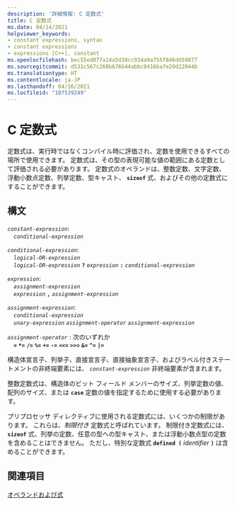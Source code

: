 ```yaml
---
description: '詳細情報: C 定数式'
title: C 定数式
ms.date: 04/14/2021
helpviewer_keywords:
- constant expressions, syntax
- constant expressions
- expressions [C++], constant
ms.openlocfilehash: bec55ed077a14a5d38cc934a9a755f846dd59877
ms.sourcegitcommit: d531c567c268b676b44abbc8416ba7e20d22044b
ms.translationtype: HT
ms.contentlocale: ja-JP
ms.lasthandoff: 04/16/2021
ms.locfileid: "107539249"
---
```

# <a name="c-constant-expressions"></a>C 定数式

定数式は、実行時ではなくコンパイル時に評価され、定数を使用できるすべての場所で使用できます。 定数式は、その型の表現可能な値の範囲にある定数として評価される必要があります。 定数式のオペランドは、整数定数、文字定数、浮動小数点定数、列挙定数、型キャスト、 **`sizeof`** 式、およびその他の定数式にすることができます。

## <a name="syntax"></a>構文

*`constant-expression`*:\
&emsp;*`conditional-expression`*

*`conditional-expression`*:\
&emsp;*`logical-OR-expression`*\
&emsp;*`logical-OR-expression`* **`?`** *`expression`* **`:`** *`conditional-expression`*

*`expression`*:\
&emsp;*`assignment-expression`*\
&emsp;*`expression`* **`,`** *`assignment-expression`*

*`assignment-expression`*:\
&emsp;*`conditional-expression`*\
&emsp;*`unary-expression`* *`assignment-operator`* *`assignment-expression`*

*`assignment-operator`* : 次のいずれか\
&emsp;**`=`** **`*=`** **`/=`** **`%=`** **`+=`** **`-=`** **`<<=`** **`>>=`** **`&=`** **`^=`** **`|=`**

構造体宣言子、列挙子、直接宣言子、直接抽象宣言子、およびラベル付きステートメントの非終端要素には、 *`constant-expression`* 非終端要素が含まれます。

整数定数式は、構造体のビット フィールド メンバーのサイズ、列挙定数の値、配列のサイズ、または **`case`** 定数の値を指定するために使用する必要があります。

プリプロセッサ ディレクティブに使用される定数式には、いくつかの制限があります。 これらは、*制限付き* 定数式と呼ばれています。 制限付き定数式には、 **`sizeof`** 式、列挙の定数、任意の型への型キャスト、または浮動小数点型の定数を含めることはできません。 ただし、特別な定数式 **`defined (`** _identifier_ **`)`** は含めることができます。

## <a name="see-also"></a>関連項目

[オペランドおよび式](../c-language/operands-and-expressions.md)
